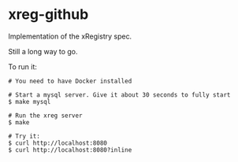# xreg-github

Implementation of the xRegistry spec.

Still a long way to go.

To run it:
```
# You need to have Docker installed

# Start a mysql server. Give it about 30 seconds to fully start
$ make mysql

# Run the xreg server
$ make

# Try it:
$ curl http://localhost:8080
$ curl http://localhost:8080?inline
```

